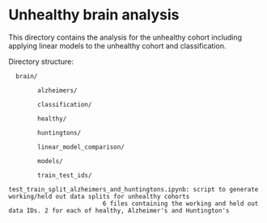 # Unhealthy brain analysis

This directory contains the analysis for the unhealthy cohort including applying linear models to the unhealthy cohort and classification.

Directory structure:

      brain/

            alzheimers/

            classification/

            healthy/

            huntingtons/

            linear_model_comparison/

            models/

            train_test_ids/
                              test_train_split_alzheimers_and_huntingtons.ipynb: script to generate working/held out data splits for unhealthy cohorts
                              6 files containing the working and held out data IDs. 2 for each of healthy, Alzheimer's and Huntington's
                              
      
